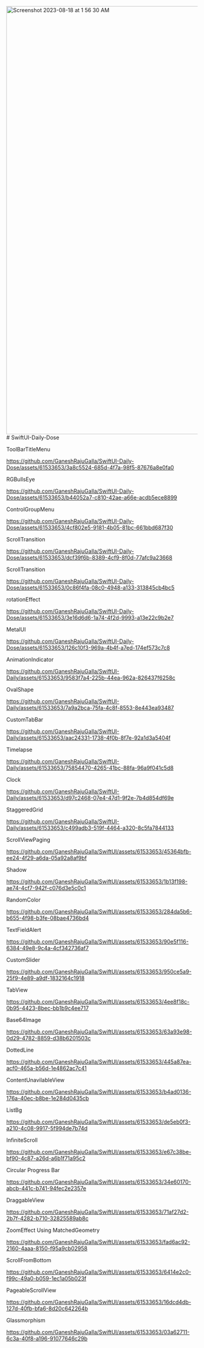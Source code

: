 <img width="1126" alt="Screenshot 2023-08-18 at 1 56 30 AM" src="https://github.com/GaneshRajuGalla/SwiftUI/assets/61533653/844c66c8-d998-4edd-89c0-0206efb9d35e"># SwiftUI-Daily-Dose

ToolBarTitleMenu

https://github.com/GaneshRajuGalla/SwiftUI-Daily-Dose/assets/61533653/3a8c5524-685d-4f7a-98f5-87676a8e0fa0

RGBullsEye


https://github.com/GaneshRajuGalla/SwiftUI-Daily-Dose/assets/61533653/b44052a7-c810-42ae-a66e-acdb5ece8899

ControlGroupMenu


https://github.com/GaneshRajuGalla/SwiftUI-Daily-Dose/assets/61533653/4cf802e5-9181-4b05-81bc-661bbd687f30

ScrollTransition


https://github.com/GaneshRajuGalla/SwiftUI-Daily-Dose/assets/61533653/dcf39f6b-8389-4cf9-8f0d-77afc9a23668


ScrollTransition

https://github.com/GaneshRajuGalla/SwiftUI-Daily-Dose/assets/61533653/0c86f4fa-08c0-4948-a133-313845cb4bc5

rotationEffect


https://github.com/GaneshRajuGalla/SwiftUI-Daily-Dose/assets/61533653/3e16d6d6-1a74-4f2d-9993-a13e22c9b2e7

MetalUI



https://github.com/GaneshRajuGalla/SwiftUI-Daily-Dose/assets/61533653/126c10f3-969a-4b4f-a7ed-174ef573c7c8


AnimationIndicator




https://github.com/GaneshRajuGalla/SwiftUI-Daily/assets/61533653/9583f7a4-225b-44ea-962a-826437f6258c

OvalShape



https://github.com/GaneshRajuGalla/SwiftUI-Daily/assets/61533653/7a9a2bca-75fa-4c8f-8553-8e443ea93487

CustomTabBar



https://github.com/GaneshRajuGalla/SwiftUI-Daily/assets/61533653/aac24331-1738-4f0b-8f7e-92a1d3a5404f


Timelapse


https://github.com/GaneshRajuGalla/SwiftUI-Daily/assets/61533653/75854470-4265-41bc-88fa-96a9f041c5d8

Clock



https://github.com/GaneshRajuGalla/SwiftUI-Daily/assets/61533653/d97c2468-07e4-47d1-9f2e-7b4d854df69e

StaggeredGrid


https://github.com/GaneshRajuGalla/SwiftUI-Daily/assets/61533653/c499adb3-519f-4464-a320-8c5fa7844133


ScrollViewPaging



https://github.com/GaneshRajuGalla/SwiftUI/assets/61533653/45364bfb-ee24-4f29-a6da-05a92a8af9bf

Shadow

https://github.com/GaneshRajuGalla/SwiftUI/assets/61533653/1b13f198-ae74-4cf7-942f-c076d3e5c0c1

RandomColor


https://github.com/GaneshRajuGalla/SwiftUI/assets/61533653/284da5b6-b655-4f98-b3fe-08bae4736bd4

TextFieldAlert


https://github.com/GaneshRajuGalla/SwiftUI/assets/61533653/90e5f116-6384-49e8-9c4a-4cf342736af7

CustomSlider


https://github.com/GaneshRajuGalla/SwiftUI/assets/61533653/950ce5a9-25f9-4e89-a9df-1832164c1918

TabView





https://github.com/GaneshRajuGalla/SwiftUI/assets/61533653/4ee8f18c-0b95-4423-8bec-bb1b9c4ee717

Base64Image

https://github.com/GaneshRajuGalla/SwiftUI/assets/61533653/63a93e98-0d29-4782-8859-d38b6201503c

DottedLine



https://github.com/GaneshRajuGalla/SwiftUI/assets/61533653/445a87ea-acf0-465a-b56d-1e4862ac7c41



ContentUnavilableView



https://github.com/GaneshRajuGalla/SwiftUI/assets/61533653/b4ad0136-176a-40ec-b8be-1e284d0435cb



ListBg



https://github.com/GaneshRajuGalla/SwiftUI/assets/61533653/de5eb0f3-a210-4c08-9917-5f994de7b74d

InfiniteScroll


https://github.com/GaneshRajuGalla/SwiftUI/assets/61533653/e67c38be-bf90-4c87-a26d-a6b1f71a95c2



Circular Progress Bar 


https://github.com/GaneshRajuGalla/SwiftUI/assets/61533653/34e60170-abcb-441c-b741-94fec2e2357e

DraggableView


https://github.com/GaneshRajuGalla/SwiftUI/assets/61533653/71af27d2-2b7f-4282-b710-32825589ab8c

ZoomEffect Using MatchedGeometry

https://github.com/GaneshRajuGalla/SwiftUI/assets/61533653/fad6ac92-2160-4aaa-8150-f95a9cb02958

ScrollFromBottom

https://github.com/GaneshRajuGalla/SwiftUI/assets/61533653/6414e2c0-f99c-49a0-b059-1ec1a05b023f

PageableScrollView


https://github.com/GaneshRajuGalla/SwiftUI/assets/61533653/16dcd4db-127d-40fb-bfa6-8d20c642264b

Glassmorphism

https://github.com/GaneshRajuGalla/SwiftUI/assets/61533653/03a62711-6c3a-40f8-a196-91077646c29b






